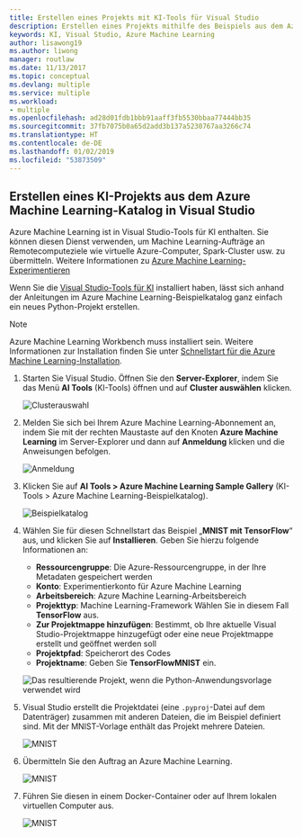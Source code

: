 ```yaml
---
title: Erstellen eines Projekts mit KI-Tools für Visual Studio
description: Erstellen eines Projekts mithilfe des Beispiels aus dem Azure Machine Learning-Katalog
keywords: KI, Visual Studio, Azure Machine Learning
author: lisawong19
ms.author: liwong
manager: routlaw
ms.date: 11/13/2017
ms.topic: conceptual
ms.devlang: multiple
ms.service: multiple
ms.workload:
- multiple
ms.openlocfilehash: ad28d01fdb1bbb91aaff3fb5530bbaa77444bb35
ms.sourcegitcommit: 37fb7075b0a65d2add3b137a5230767aa3266c74
ms.translationtype: HT
ms.contentlocale: de-DE
ms.lasthandoff: 01/02/2019
ms.locfileid: "53873509"
---
```

## <a name="create-an-ai-project-from-the-azure-machine-learning-gallery-in-visual-studio"></a>Erstellen eines KI-Projekts aus dem Azure Machine Learning-Katalog in Visual Studio

Azure Machine Learning ist in Visual Studio-Tools für KI enthalten. Sie können diesen Dienst verwenden, um Machine Learning-Aufträge an Remotecomputeziele wie virtuelle Azure-Computer, Spark-Cluster usw. zu übermitteln. Weitere Informationen zu [Azure Machine Learning-Experimentieren](https://docs.microsoft.com/azure/machine-learning/preview/experimentation-service-configuration)

Wenn Sie die [Visual Studio-Tools für KI](installation.md) installiert haben, lässt sich anhand der Anleitungen im Azure Machine Learning-Beispielkatalog ganz einfach ein neues Python-Projekt erstellen.

> [!NOTE]
> Azure Machine Learning Workbench muss installiert sein. Weitere Informationen zur Installation finden Sie unter [Schnellstart für die Azure Machine Learning-Installation](https://docs.microsoft.com/azure/machine-learning/preview/quickstart-installation).

1. Starten Sie Visual Studio. Öffnen Sie den **Server-Explorer**, indem Sie das Menü **AI Tools** (KI-Tools) öffnen und auf **Cluster auswählen** klicken.

    ![Clusterauswahl](media/create-project-gallery/select-cluster.png)

2. Melden Sie sich bei Ihrem Azure Machine Learning-Abonnement an, indem Sie mit der rechten Maustaste auf den Knoten **Azure Machine Learning** im Server-Explorer und dann auf **Anmeldung** klicken und die Anweisungen befolgen.

    ![Anmeldung](media/create-project-gallery/azureml-login.png)

3. Klicken Sie auf **AI Tools > Azure Machine Learning Sample Gallery** (KI-Tools > Azure Machine Learning-Beispielkatalog).

    ![Beispielkatalog](media/create-project-gallery/gallery.png)

4. Wählen Sie für diesen Schnellstart das Beispiel „**MNIST mit TensorFlow**“ aus, und klicken Sie auf **Installieren**. Geben Sie hierzu folgende Informationen an:

   - **Ressourcengruppe**: Die Azure-Ressourcengruppe, in der Ihre Metadaten gespeichert werden
   - **Konto**: Experimentierkonto für Azure Machine Learning
   - **Arbeitsbereich**: Azure Machine Learning-Arbeitsbereich
   - **Projekttyp**: Machine Learning-Framework Wählen Sie in diesem Fall **TensorFlow** aus.
   - **Zur Projektmappe hinzufügen**: Bestimmt, ob Ihre aktuelle Visual Studio-Projektmappe hinzugefügt oder eine neue Projektmappe erstellt und geöffnet werden soll
   - **Projektpfad**: Speicherort des Codes
   - **Projektname**: Geben Sie **TensorFlowMNIST** ein.

   ![Das resultierende Projekt, wenn die Python-Anwendungsvorlage verwendet wird](media/create-project-gallery/new-AzureSampleProject.png)

5. Visual Studio erstellt die Projektdatei (eine `.pyproj`-Datei auf dem Datenträger) zusammen mit anderen Dateien, die im Beispiel definiert sind. Mit der MNIST-Vorlage enthält das Projekt mehrere Dateien.

    ![MNIST](media/create-project-gallery/azml-mnist.png)

6. Übermitteln Sie den Auftrag an Azure Machine Learning.

    ![MNIST](media/create-project-gallery/submit-azml.png)

7. Führen Sie diesen in einem Docker-Container oder auf Ihrem lokalen virtuellen Computer aus.

    ![MNIST](media/create-project-gallery/azml-local.png)